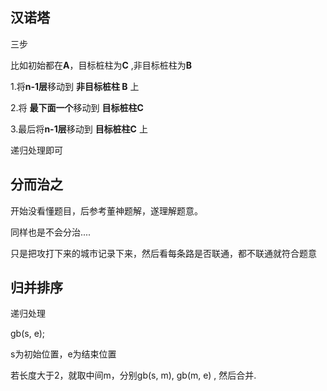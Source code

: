 ## 汉诺塔



三步

比如初始都在**A**，目标桩柱为**C** ,非目标桩柱为**B**



1.将**n-1层**移动到 **非目标桩柱 B** 上

2.将 **最下面一个**移动到 **目标桩柱C**

3.最后将**n-1层**移动到 **目标桩柱C** 上

递归处理即可

## 分而治之

开始没看懂题目，后参考董神题解，遂理解题意。

同样也是不会分治....

只是把攻打下来的城市记录下来，然后看每条路是否联通，都不联通就符合题意

## 归并排序

递归处理

gb(s, e);

s为初始位置，e为结束位置

若长度大于2，就取中间m，分别gb(s, m), gb(m, e) , 然后合并.

